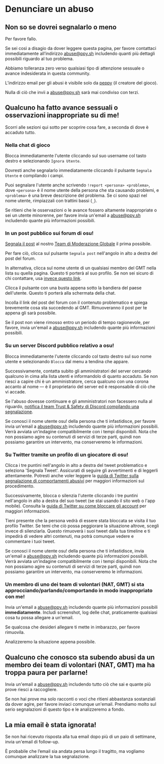 # Denunciare un abuso

## Non so se dovrei segnalarlo o meno

Per favore fallo.

Se sei così a disagio da dover leggere questa pagina, per favore contattaci immediatamente all’indirizzo [abuse@ppy.sh](mailto:abuse@ppy.sh) includendo quanti più dettagli possibili riguardo al tuo problema.

Abbiamo tolleranza zero verso qualsiasi tipo di attenzione sessuale o avance indesiderata in questa community.

L’indirizzo email per gli abusi è visibile solo da [peppy](https://osu.ppy.sh/users/2) (il creatore del gioco).

Nulla di ciò che invii a [abuse@ppy.sh](mailto:abuse@ppy.sh) sarà mai condiviso con terzi.

## Qualcuno ha fatto avance sessuali o osservazioni inappropriate su di me!

Scorri alle sezioni qui sotto per scoprire cosa fare, a seconda di dove è accaduto tutto.

### Nella chat di gioco

Blocca immediatamente l'utente cliccando sul suo username col tasto destro e selezionando `Ignora Utente`.

Dovresti anche segnalarlo immediatamente cliccando il pulsante `Segnala Utente` e compilando i campi.

Puoi segnalare l'utente anche scrivendo `!report <persona> <problema>`, dove `<persona>` è il nome utente della persona che sta causando problemi, e `<problema>` è una breve descrizione del problema. Se ci sono spazi nel nome utente, rimpiazzali con trattini bassi (`_`).

Se ritieni che le osservazioni o le avance fossero altamente inappropriate o sei un utente minorenne, per favore invia un'email a [abuse@ppy.sh](mailto:abuse@ppy.sh) includendo quante più informazioni possibili.

### In un post pubblico sui forum di osu!

[Segnala il post](/wiki/Reporting_bad_behaviour#forum) al nostro [Team di Moderazione Globale](/wiki/People/Global_Moderation_Team) il prima possibile.

Per fare ciò, clicca sul pulsante `Segnala post` nell'angolo in alto a destra del post del forum.

In alternativa, clicca sul nome utente di un qualsiasi membro del GMT nella lista su quella pagina. Questo ti porterà al suo profilo. Se non sei sicuro di chi contattare, usa [invece questo link](https://osu.ppy.sh/users/5999631).

Clicca il pulsante con una busta appena sotto la bandiera del paese dell'utente. Questo ti porterà alla schermata della chat.

Incolla il link del post del forum con il contenuto problematico e spiega brevemente cosa sta succedendo al GMT. Rimuoveranno il post per te appena gli sarà possibile.

Se il post non viene rimosso entro un periodo di tempo ragionevole, per favore, invia un'email a [abuse@ppy.sh](mailto:abuse@ppy.sh) includendo quante più informazioni possibili.

### Su un server Discord pubblico relativo a osu!

Blocca immediatamente l'utente cliccando col tasto destro sul suo nome utente e selezionando `Blocca` dal menu a tendina che appare.

Successivamente, contatta subito gli amministratori del server cercando qualcuno in cima alla lista utenti e informandolo di quanto accaduto. Se non riesci a capire chi è un amministratore, cerca qualcuno con una corona accanto al nome — è il proprietario del server ed è responsabile di ciò che vi accade.

Se l'abuso dovesse continuare e gli amministratori non facessero nulla al riguardo, [notifica il team Trust & Safety di Discord compilando una segnalazione](https://dis.gd/request).

Se conosci il nome utente osu! della persona che ti infastidisce, per favore invia un'email a [abuse@ppy.sh](mailto:abuse@ppy.sh) includendo quante più informazioni possibili. Verrà avviata un’indagine compatibilmente con i tempi disponibili. Nota che non possiamo agire su contenuti di servizi di terze parti, quindi non possiamo garantire un intervento, ma conserveremo le informazioni.

### Su Twitter tramite un profilo di un giocatore di osu!

Clicca i tre puntini nell'angolo in alto a destra del tweet problematico e seleziona 'Segnala Tweet'. Assicurati di seguire gli avvertimenti e di leggerli attentamente. Potresti anche voler leggere la [guida di Twitter sulla segnalazione di comportamenti abusivi](https://help.twitter.com/en/safety-and-security/report-abusive-behavior) per maggiori informazioni sul procedimento.

Successivamente, blocca o silenzia l'utente cliccando i tre puntini nell'angolo in alto a destra del suo tweet (se stai usando il sito web o l'app mobile). Consulta la [guida di Twitter su come bloccare gli account](https://help.twitter.com/en/using-twitter/blocking-and-unblocking-accounts) per maggiori informazioni.

Tieni presente che la persona vedrà di essere stata bloccata se visita il tuo profilo Twitter. Se temi che ciò possa peggiorare la situazione altrove, scegli invece di silenziarla. Questo rimuoverà i suoi tweet dalla tua timeline e ti impedirà di vedere altri contenuti, ma potrà comunque vedere e commentare i tuoi tweet.

Se conosci il nome utente osu! della persona che ti infastidisce, invia un'email a [abuse@ppy.sh](mailto:abuse@ppy.sh) includendo quante più informazioni possibili. Verrà avviata un’indagine compatibilmente con i tempi disponibili. Nota che non possiamo agire su contenuti di servizi di terze parti, quindi non possiamo garantire un intervento, ma conserveremo le informazioni.

### Un membro di uno dei team di volontari (NAT, GMT) si sta approcciando/parlando/comportando in modo inappropriato con me!

Invia un'email a [abuse@ppy.sh](mailto:abuse@ppy.sh) includendo quante più informazioni possibili **immediatamente**. Includi screenshot, log delle chat, praticamente qualsiasi cosa tu possa allegare a un'email.

Se qualcosa che desideri allegare ti mette in imbarazzo, per favore rimuovila.

Analizzeremo la situazione appena possibile.

## Qualcuno che conosco sta subendo abusi da un membro dei team di volontari (NAT, GMT) ma ha troppa paura per parlarne!

Invia un'email a [abuse@ppy.sh](mailto:abuse@ppy.sh) includendo tutto ciò che sai e quante più prove riesci a raccogliere.

Se non hai prove ma solo racconti o voci che ritieni abbastanza sostanziali da dover agire, per favore inviaci comunque un'email. Prendiamo molto sul serio segnalazioni di questo tipo e le analizzeremo a fondo.

## La mia email è stata ignorata!

Se non hai ricevuto risposta alla tua email dopo più di un paio di settimane, invia un'email di follow-up.

È probabile che l’email sia andata persa lungo il tragitto, ma vogliamo comunque analizzare la tua segnalazione.
